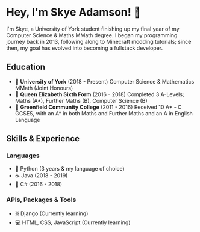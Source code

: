 # Hey, I'm Skye Adamson! 👋
I'm Skye, a University of York student finishing up my final year of my Computer Science & Maths MMath degree. I began my programming journey back in 2013, following along to Minecraft modding tutorials; since then, my goal has evolved into becoming a fullstack developer. 

## Education
- 🏫 **University of York** (2018 - Present)
 Computer Science & Mathematics MMath (Joint Honours)
- 👑 **Queen Elizabeth Sixth Form** (2016 - 2018)
 Completed 3 A-Levels; Maths (A*), Further Maths (B), Computer Science (B)
- 🌳 **Greenfield Community College** (2011 - 2016)
 Received 10 A* - C GCSES, with an A* in both Maths and Further Maths and an A in English Language 

## Skills & Experience
### Languages
- 🐍 Python (3 years & my language of choice)
- ☕ Java (2018 - 2019)
- 📝 C# (2016 - 2018)

### APIs, Packages & Tools
- ⛓ Django (Currently learning)
- 💻 HTML, CSS, JavaScript (Currently learning)

<!---
SkyeAdamson/SkyeAdamson is a ✨ special ✨ repository because its `README.md` (this file) appears on your GitHub profile.
You can click the Preview link to take a look at your changes.
--->
